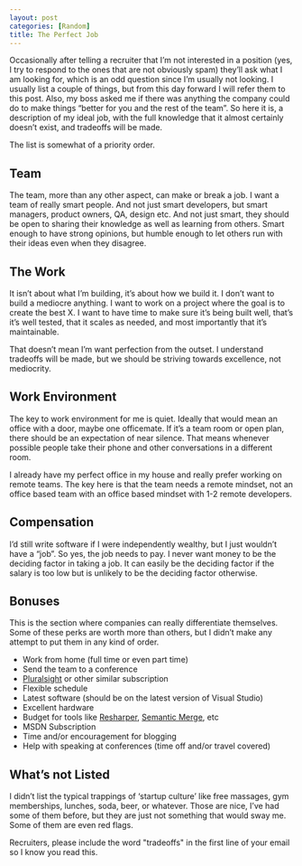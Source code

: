 ```yaml
---
layout: post
categories: [Random]
title: The Perfect Job
---
```


Occasionally after telling a recruiter that I’m not interested in a position (yes, I try to respond to the ones that are not obviously spam) they’ll ask what I am looking for, which is an odd question since I’m usually not looking.  I usually list a couple of things, but from this day forward I will refer them to this post.  Also, my boss asked me if there was anything the company could do to make things “better for you and the rest of the team”.  So here it is, a description of my ideal job, with the full knowledge that it almost certainly doesn’t exist, and tradeoffs will be made.

The list is somewhat of a priority order.

<!--more-->

## Team

The team, more than any other aspect, can make or break a job. I want a team of really smart people. And not just smart developers, but smart managers, product owners, QA, design etc.  And not just smart, they should be open to sharing their knowledge as well as learning from others. Smart enough to have strong opinions, but humble enough to let others run with their ideas even when they disagree.

## The Work

It isn’t about what I’m building, it’s about how we build it. I don’t want to build a mediocre anything. I want to work on a project where the goal is to create the best X. I want to have time to make sure it’s being built well, that’s it’s well tested, that it scales as needed, and most importantly that it’s maintainable.

That doesn’t mean I’m want perfection from the outset. I understand tradeoffs will be made, but we should be striving towards excellence, not mediocrity.

## Work Environment

The key to work environment for me is quiet. Ideally that would mean an office with a door, maybe one officemate. If it’s a team room or open plan, there should be an expectation of near silence. That means whenever possible people take their phone and other conversations in a different room.  

I already have my perfect office in my house and really prefer working on remote teams. The key here is that the team needs a remote mindset, not an office based team with an office based mindset with 1-2 remote developers.

## Compensation

I’d still write software if I were independently wealthy, but I just wouldn’t have a “job”. So yes, the job needs to pay. I never want money to be the deciding factor in taking a job. It can easily be the deciding factor if the salary is too low but is unlikely to be the deciding factor otherwise.

## Bonuses

This is the section where companies can really differentiate themselves. Some of these perks are worth more than others, but I didn’t make any attempt to put them in any kind of order.

*   Work from home (full time or even part time)
*   Send the team to a conference
*   [Pluralsight](http://pluralsight.com) or other similar subscription
*   Flexible schedule
*   Latest software (should be on the latest version of Visual Studio)
*   Excellent hardware
*   Budget for tools like [Resharper](https://www.jetbrains.com/resharper/), [Semantic Merge](https://www.semanticmerge.com/), etc
*   MSDN Subscription
*   Time and/or encouragement for blogging
*   Help with speaking at conferences (time off and/or travel covered)

## What’s not Listed

I didn’t list the typical trappings of ‘startup culture’ like free massages, gym memberships, lunches, soda, beer, or whatever. Those are nice, I’ve had some of them before, but they are just not something that would sway me. Some of them are even red flags. 

Recruiters, please include the word "tradeoffs" in the first line of your email so I know you read this.

